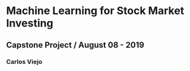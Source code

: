 # Machine Learning for Stock Market Investing
## Capstone Project / August 08 - 2019
### Carlos Viejo
